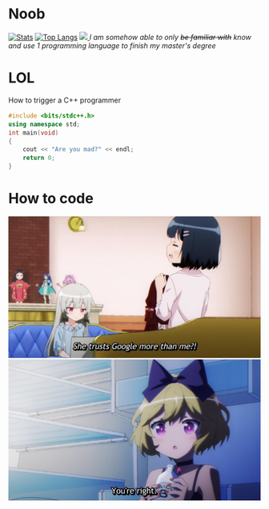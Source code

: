 # Noob
[![Stats](https://github-readme-stats.vercel.app/api?username=HO-COOH&count_private=true&show_icons=true&theme=onedark)](https://github.com/anuraghazra/github-readme-stats)
[![Top Langs](https://github-readme-stats.vercel.app/api/top-langs/?username=HO-COOH&layout=compact)](https://github.com/anuraghazra/github-readme-stats)
<a href="https://github.com/DenverCoder1/github-readme-streak-stats">
    <img src="https://github-readme-streak-stats.herokuapp.com/?user=HO-COOH&theme=dark"/>
</a>
*I am somehow able to only ~~be familiar with~~ know and use 1 programming language to finish my master's degree*  
# LOL
How to trigger a C++ programmer
```cpp
#include <bits/stdc++.h>
using namespace std;
int main(void)
{
    cout << "Are you mad?" << endl;
    return 0;
}
```
# How to code
![](assets/2.jpg)
![](assets/1.png)
